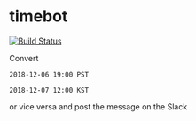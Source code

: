 # timebot
[![Build Status](https://travis-ci.com/kkweon/timebot.svg?branch=master)](https://travis-ci.com/kkweon/timebot)


Convert

```
2018-12-06 19:00 PST
```


```
2018-12-07 12:00 KST
```

or vice versa and post the message on the Slack
